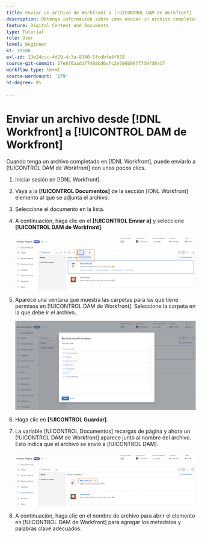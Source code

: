 ```yaml
---
title: Enviar un archivo de Workfront a [!UICONTROL DAM de Workfront]
description: Obtenga información sobre cómo enviar un archivo completado en [!DNL Workfront] a [!UICONTROL DAM de Workfront].
feature: Digital Content and Documents
type: Tutorial
role: User
level: Beginner
kt: 10108
exl-id: 13e24ccc-4d29-4c3a-8340-5fcdbfe4f859
source-git-commit: 27e8f0aada77488bd6cfc2e786b997f759fd0a17
workflow-type: tm+mt
source-wordcount: '179'
ht-degree: 0%

---
```


# Enviar un archivo desde [!DNL Workfront] a [!UICONTROL DAM de Workfront]

Cuando tenga un archivo completado en [!DNL Workfront], puede enviarlo a [!UICONTROL DAM de Workfront] con unos pocos clics.

1. Iniciar sesión en [!DNL Workfront].
1. Vaya a la **[!UICONTROL Documentos]** de la sección [!DNL Workfront] elemento al que se adjunta el archivo.
1. Seleccione el documento en la lista.
1. A continuación, haga clic en el **[!UICONTROL Enviar a]** y seleccione **[!UICONTROL DAM de Workfront]**.

   ![Una imagen del [!UICONTROL Compartir en] en [!DNL Workfront]](assets/04-send-to-wrkfront-dam.png)

1. Aparece una ventana que muestra las carpetas para las que tiene permisos en [!UICONTROL DAM de Workfront]. Seleccione la carpeta en la que debe ir el archivo.

   ![Imagen de la ventana que muestra las carpetas para las que tiene permisos. [!UICONTROL DAM de Workfront]](assets/05-workfront-dam-folders.png)

1. Haga clic en **[!UICONTROL Guardar]**.
1. La variable [!UICONTROL Documentos] recargas de página y ahora un [!UICONTROL DAM de Workfront] aparece junto al nombre del archivo. Esto indica que el archivo se envió a [!UICONTROL DAM].

   ![Una imagen del [!UICONTROL DAM de Workfront] aparece junto al nombre del archivo](assets/06-dam-logo.png)

1. A continuación, haga clic en el nombre de archivo para abrir el elemento en [!UICONTROL DAM de Workfront] para agregar los metadatos y palabras clave adecuados.
